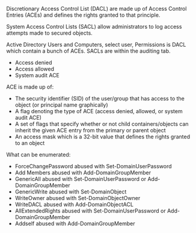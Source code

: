  Discretionary Access Control List (DACL) are made up of Access Control Entries (ACEs) and defines the rights granted to that principle.

 System Access Control Lists (SACL) allow administrators to log access attempts made to secured objects.

 Active Directory Users and Computers, select user, Permissions is DACL which contain a bunch of ACEs. SACLs are within the auditing tab.

 - Access denied
 - Access allowed
 - System audit ACE

ACE is made up of:
- The security identifier (SID) of the user/group that has access to the object (or principal name graphically)
- A flag denoting the type of ACE (access denied, allowed, or system audit ACE)
- A set of flags that specify whether or not child containers/objects can inherit the given ACE entry from the primary or parent object
- An access mask which is a 32-bit value that defines the rights granted to an object

What can be enumerated:
- ForceChangePassword abused with Set-DomainUserPassword
- Add Members abused with Add-DomainGroupMember
- GenericAll abused with Set-DomainUserPassword or Add-DomainGroupMember
- GenericWrite abused with Set-DomainObject
- WriteOwner abused with Set-DomainObjectOwner
- WriteDACL abused with Add-DomainObjectACL
- AllExtendedRights abused with Set-DomainUserPassword or Add-DomainGroupMember
- Addself abused with Add-DomainGroupMember

